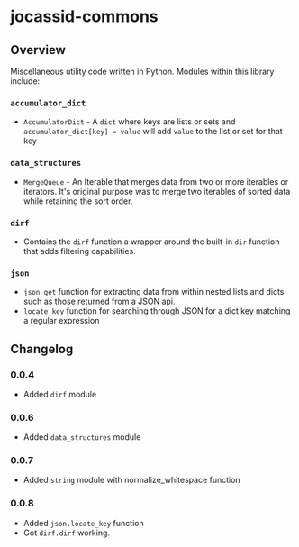 # jocassid-commons

## Overview
Miscellaneous utility code written in Python.  Modules within this library 
include:

### `accumulator_dict`
* `AccumulatorDict` - A `dict` where keys are lists or sets and 
`accumulator_dict[key] = value` will add `value` to the list or set for that key

### `data_structures`
* `MergeQueue` - An Iterable that merges data from two or more iterables or 
iterators.  It's original purpose was to merge two iterables of sorted data 
while retaining the sort order.

### `dirf`
* Contains the `dirf` function a wrapper around the built-in `dir` function that adds filtering capabilities.

### `json`
* `json_get` function for extracting data from within
  nested lists and dicts such as those returned from a JSON api.
* `locate_key` function for searching through JSON for a dict key matching a regular expression

  
## Changelog

### 0.0.4
* Added `dirf` module

### 0.0.6
* Added `data_structures` module

### 0.0.7
* Added `string` module with normalize_whitespace function

### 0.0.8
* Added `json.locate_key` function
* Got `dirf.dirf` working.
